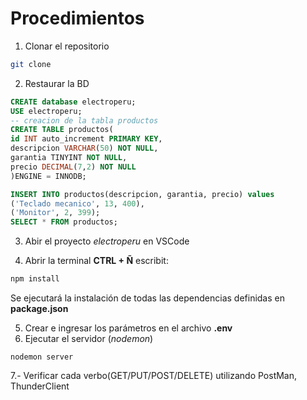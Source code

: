 # Procedimientos

1. Clonar el repositorio
```bash
git clone 
```

2. Restaurar la BD
```sql
CREATE database electroperu;
USE electroperu;
-- creacion de la tabla productos
CREATE TABLE productos(
id INT auto_increment PRIMARY KEY,
descripcion VARCHAR(50) NOT NULL,
garantia TINYINT NOT NULL,
precio DECIMAL(7,2) NOT NULL
)ENGINE = INNODB;

INSERT INTO productos(descripcion, garantia, precio) values
('Teclado mecanico', 13, 400),
('Monitor', 2, 399);
SELECT * FROM productos;
```
3. Abir el proyecto _electroperu_ en VSCode

4. Abrir la terminal **CTRL + Ñ** escribit:
```cmd
npm install
```
Se ejecutará la instalación de todas las dependencias definidas en **package.json**

5. Crear e ingresar los parámetros en el archivo **.env**
6. Ejecutar el servidor (_nodemon_)
```
nodemon server
```
7.- Verificar cada verbo(GET/PUT/POST/DELETE) utilizando PostMan, ThunderClient
